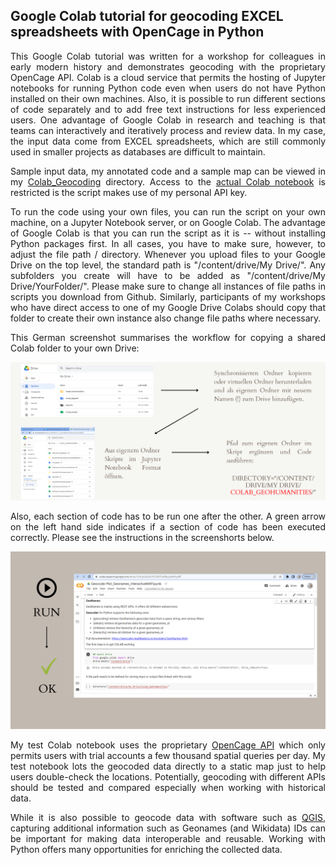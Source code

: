 <h2>Google Colab tutorial for geocoding EXCEL spreadsheets with OpenCage in Python</h2>

<p align="justify">This Google Colab tutorial was written for a workshop for colleagues in early modern history and demonstrates geocoding with the proprietary OpenCage API. Colab is a cloud service that permits the hosting of Jupyter notebooks for running Python code even when users do not have Python installed on their own machines. Also, it is possible to run different sections of code separately and to add free text instructions for less experienced users. One advantage of Google Colab in research and teaching is that teams can interactively and iteratively process and review data. In my case, the input data come from EXCEL spreadsheets, which are still commonly used in smaller projects as databases are difficult to maintain.</p>

<p align="justify">Sample input data, my annotated code and a sample map can be viewed in my <a href="https://github.com/MonikaBarget/GeoHumTutorials/tree/master/Colab_Geocoding">Colab_Geocoding</a> directory. Access to the <a href="https://colab.research.google.com/drive/1TtMkbA2LFkC0Nuvsq0dZzQqGJIx1xQ7u">actual Colab notebook</a> is restricted is the script makes use of my personal API key.</p>

<p align="justify">To run the code using your own files, you can run the script on your own machine, on a Jupyter Notebook server, or on Google Colab. The advantage of Google Colab is that you can run the script as it is -- without installing Python packages first. In all cases, you have to make sure, however, to adjust the file path / directory. Whenever you upload files to your Google Drive on the top level, the standard path is "/content/drive/My Drive/". Any subfolders you create will have to be added as "/content/drive/My Drive/YourFolder/". Please make sure to change all instances of file paths in scripts you download from Github. Similarly, participants of my workshops who have direct access to one of my Google Drive Colabs should copy that folder to create their own instance also change file paths where necessary.</p>
  
<p align="justify">This German screenshot summarises the workflow for copying a shared Colab folder to your own Drive:</p>
  
<img alt="how to connect Colab DE" src="./PNG_Geodata_DE/GeocodePythonDE.png">
  
<p align="justify">Also, each section of code has to be run one after the other. A green arrow on the left hand side indicates if a section of code has been executed correctly. Please see the instructions in the screenshorts below.</p>

<img alt="run COLAB" src="./PNG_Geodata_DE/RunCOLAB.png">

<p align="justify">My test Colab notebook uses the proprietary <a href="https://opencagedata.com/api">OpenCage API</a> which only permits users with trial accounts a few thousand spatial queries per day. My test notebook lots the geocoded data directly to a static map just to help users double-check the locations. Potentially, geocoding with different APIs should be tested and compared especially when working with historical data.</p>

<p align="justify">While it is also possible to geocode data with software such as <a href="https://www.qgis.org/en/site/">QGIS</a>, capturing additional information such as Geonames (and Wikidata) IDs can be important for making data interoperable and reusable. Working with Python offers many opportunities for enriching the collected data.</p>
